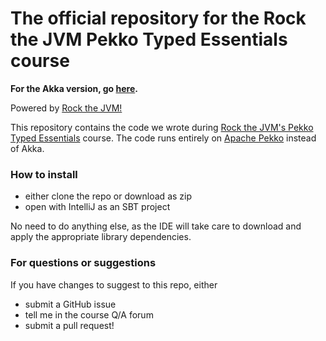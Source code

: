 # The official repository for the Rock the JVM Pekko Typed Essentials course

**For the Akka version, go [here](https://github.com/rockthejvm/akka-essentials).**

Powered by [Rock the JVM!](rockthejvm.com)

This repository contains the code we wrote during [Rock the JVM's Pekko Typed Essentials](https://rockthejvm.com/p/akka-essentials) course.
The code runs entirely on [Apache Pekko](https://pekko.apache.org/) instead of Akka.

### How to install
- either clone the repo or download as zip
- open with IntelliJ as an SBT project

No need to do anything else, as the IDE will take care to download and apply the appropriate library dependencies.

### For questions or suggestions

If you have changes to suggest to this repo, either
- submit a GitHub issue
- tell me in the course Q/A forum
- submit a pull request!
